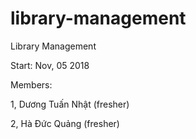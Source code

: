 # library-management
Library Management

Start: Nov, 05 2018

Members:

1, Dương Tuấn Nhật (fresher)

2, Hà Đức Quảng (fresher)
